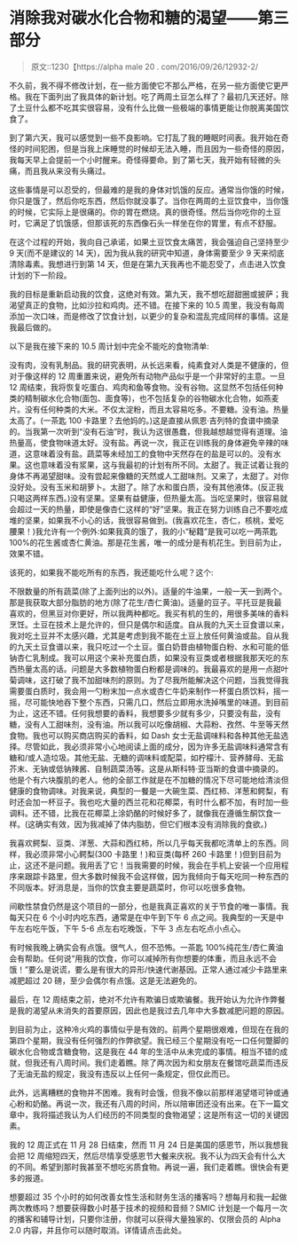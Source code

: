 # 消除我对碳水化合物和糖的渴望——第三部分

> 原文::1230【https://alpha male 20 . com/2016/09/26/12932-2/

不久前，我不得不修改计划，在一些方面使它不那么严格，在另一些方面使它更严格。我在下面列出了我具体的新计划。吃了两周土豆怎么样了？最初几天还好。除了土豆什么都不吃其实很容易，没有什么比做一些极端的事情更能让你脱离美国饮食了。

到了第六天，我可以感觉到一些不良影响。它打乱了我的睡眠时间表。我开始在奇怪的时间犯困，但是当我上床睡觉的时候却无法入睡，而且因为一些奇怪的原因，我每天早上会提前一个小时醒来。奇怪得要命。到了第七天，我开始有轻微的头痛，而且我从来没有头痛过。

这些事情是可以忍受的，但最难的是我的身体对饥饿的反应。通常当你饿的时候，你只是饿了，然后你吃东西，然后你就没事了。当你在两周的土豆饮食中，当你饿的时候，它实际上是很痛的。你的胃在燃烧。真的很奇怪。然后当你吃你的土豆时，它满足了饥饿感，但那该死的东西像石头一样坐在你的胃里，有点不舒服。

在这个过程的开始，我向自己承诺，如果土豆饮食太痛苦，我会强迫自己坚持至少 9 天(而不是建议的 14 天)，因为我从我的研究中知道，身体需要至少 9 天来彻底清除毒素。我想进行到第 14 天，但是在第九天我再也不能忍受了，点击进入饮食计划的下一阶段。

我的目标是重新启动我的饮食，这绝对有效。第九天，我不想吃甜甜圈或披萨；我渴望真正的食物，比如沙拉和鸡肉。还不错。在接下来的 10.5 周里，我没有每周添加一次口味，而是修改了饮食计划，以更少的复杂和混乱完成同样的事情。这是我最后做的。

以下是我在接下来的 10.5 周计划中完全不能吃的食物清单:

没有肉，没有乳制品。我的研究表明，从长远来看，纯素食对人类是不健康的，但对于像这样的 12 周重置来说，避免所有动物产品似乎是一个非常好的主意。一旦 12 周结束，我将恢复吃蛋白、鸡肉和鱼等食物。没有谷物。这显然不包括任何种类的精制碳水化合物(面包、面食等)，也不包括复杂的谷物碳水化合物，如燕麦片。没有任何种类的大米。不仅太淀粉，而且太容易吃多。不要糖。没有油。热量太高了。(一茶匙 100 卡路里？去他妈的。)这是直接从佩恩·吉列特的食谱中摘录的。当我第一次听到“没有石油”时，我认为这很愚蠢，但我越想越觉得有道理。油热量高，使食物味道太好。没有盐。再说一次，我正在训练我的身体避免辛辣的味道，这意味着没有盐。蔬菜等未经加工的食物中天然存在的盐是可以的。没有水果。这也意味着没有浆果，这与我最初的计划有所不同。太甜了。我正试着让我的身体不再渴望甜味。没有尝起来像糖的天然或人工甜味剂。又来了，太甜了。对你没好处。没有玉米和胡萝卜。太甜了。除了水和蛋白质，没有其他液体。(反正我只喝这两样东西。)没有坚果。坚果有益健康，但热量太高。当吃坚果时，很容易就会超过一天的热量，即使是像杏仁这样的“好”坚果。我正在努力训练自己不要吃成堆的坚果，如果我不小心的话，我很容易做到。(我喜欢花生，杏仁，核桃，爱吃腰果！)我允许有一个例外:如果我真的饿了，我的小“秘籍”是我可以吃一两茶匙 100%的花生酱或杏仁黄油。那是花生酱，唯一的成分是有机花生。到目前为止，效果不错。

该死的，如果我不能吃所有的东西，我还能吃什么呢？这个:

不限数量的所有蔬菜(除了上面列出的以外)。适量的牛油果，一般一天一到两个。那是我获取大部分脂肪的地方(除了花生/杏仁黄油)。适量的豆子。平托豆是我最喜欢的，但黑豆对你更好，所以我两种都吃。我买有机的生的，用很多美味的香料烹饪。土豆在技术上是允许的，但只是偶尔和适度。自从我的九天土豆食谱以来，我对吃土豆并不太感兴趣，尤其是考虑到我不能在土豆上放任何黄油或盐。自从我的九天土豆食谱以来，我只吃过一个土豆。蛋白奶昔由植物蛋白粉、水和可能的低钠杏仁乳制成。我可以用这个来补充蛋白质，如果没有豆类或者根据我那天吃的东西热量太高的话。问题是大多数植物蛋白粉都是调味的。我最喜欢的是用一点甜叶菊调味，这打破了我不加甜味剂的原则。为了尽我所能解决这个问题，当我觉得我需要蛋白质时，我会用一勺粉末加一点水或杏仁牛奶来制作一杯蛋白质饮料，摇一摇，尽可能快地吞下整个东西，只需几口，然后立即用水洗掉嘴里的味道。到目前为止，这还不错。任何我想要的香料，我想要多少就有多少，只要没有盐，没有糖，没有人工甜味剂，没有油。所以我可以吃像胡椒、大蒜粉、孜然、牛至等天然食物。我也可以购买商店购买的香料，如 Dash 女士无盐调味料和各种其他无盐选择。尽管如此，我必须非常小心地阅读上面的成分，因为许多无盐调味料通常含有糖和/或人造垃圾。其他无盐、无糖的调味料或配菜，如柠檬汁、营养酵母、无盐芥末、无钠或低钠辣酱、自制蔬菜汤等。这是从斯科特·亚当斯的食谱中摘录的。他是个有六块腹肌的老人。他的全部工作就是在不加糖的情况下尽可能地给清淡但健康的食物调味。对我来说，典型的一餐是一大碗生菜、西红柿、洋葱和鳄梨，有时还会加一杯豆子。我也吃大量的西兰花和花椰菜，有时什么都不加，有时加一些调料。还不错，比我在花椰菜上涂奶酪的时候好多了，就像我在遵循生酮饮食一样。(这确实有效，因为我减掉了体内脂肪，但它们根本没有消除我的食欲。)

我喜欢鳄梨、豆类、洋葱、大蒜和西红柿，所以几乎每天我都吃清单上的东西。同样，我必须非常小心鳄梨(300 卡路里！)和豆类(每杯 260 卡路里！)但到目前为止，这还不是问题。我用丢了它！当我需要的时候，我会在手机上安装一个应用程序来跟踪卡路里，但大多数时候我不会这样做，因为我倾向于每天吃同一种东西的不同版本。好消息是，当你的饮食主要是蔬菜时，你可以吃很多食物。

间歇性禁食仍然是这个项目的一部分，也是我真正喜欢的关于节食的唯一事情。我每天只在 6 个小时内吃东西，通常是在中午到下午 6 点之间。我典型的一天是中午左右吃午饭，下午 5-6 点左右吃晚饭，下午 3 点左右吃点小点心。

有时候我晚上确实会有点饿。很气人，但不恐怖。一茶匙 100%纯花生/杏仁黄油会有帮助。任何说“用我的饮食，你可以减掉所有你想要的体重，而且永远不会饿！”要么是说谎，要么是有很大的异形/快速代谢基因。正常人通过减少卡路里来减肥超过 20 磅，至少会偶尔有点饿。这是无法避免的。

最后，在 12 周结束之前，绝对不允许有欺骗日或欺骗餐。我开始认为允许作弊餐是我的渴望从未消失的首要原因，因此也是我过去几年中大多数减肥问题的原因。

到目前为止，这种冷火鸡的事情似乎是有效的。前两个星期很艰难，但现在在我的第四个星期，我没有任何强烈的作弊欲望。我已经三个星期没有吃一口任何蹩脚的碳水化合物或含糖食物，这是我在 44 年的生活中从未完成的事情。相当不错的成就，但我还有八周时间。我们走着瞧。除了两次因为和女朋友在餐馆吃蔬菜而违反了无油无盐的规定，我没有违反以上任何一条规定，但仅此而已。

此外，远离糟糕的食物并不困难。我有时会饿，但我不像以前那样渴望塔可钟或通心粉和奶酪。再说一次，我还有八周的时间，所以陪审团还没有出来。在下一篇文章中，我将描述我认为人们经历的不同类型的食物渴望；这是所有这一切的关键因素。

我的 12 周正式在 11 月 28 日结束，然而 11 月 24 日是美国的感恩节，所以我想我会把 12 周缩短四天，然后尽情享受感恩节大餐来庆祝。我不认为四天会有什么大的不同。希望到那时我甚至不想吃劣质食物。再说一遍，我们走着瞧。很快会有更多的报道。

想要超过 35 个小时的如何改善女性生活和财务生活的播客吗？想每月和我一起做两次教练吗？想要获得数小时基于技术的视频和音频？SMIC 计划是一个每月一次的播客和辅导计划，只要你注册，你就可以获得大量独家的、仅限会员的 Alpha 2.0 内容，并且你可以随时取消。详情请点击此处。